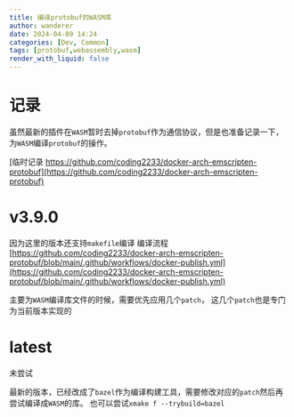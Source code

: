 ```yaml
---
title: 编译protobuf的WASM库
author: wanderer
date: 2024-04-09 14:24
categories: [Dev, Common]
tags: [protobuf,webassembly,wasm]
render_with_liquid: false
---
```


# 记录

虽然最新的插件在`WASM`暂时去掉`protobuf`作为通信协议，但是也准备记录一下，为`WASM`编译`protobuf`的操作。

[临时记录 https://github.com/coding2233/docker-arch-emscripten-protobuf](https://github.com/coding2233/docker-arch-emscripten-protobuf)


# v3.9.0

因为这里的版本还支持`makefile`编译
编译流程[https://github.com/coding2233/docker-arch-emscripten-protobuf/blob/main/.github/workflows/docker-publish.yml](https://github.com/coding2233/docker-arch-emscripten-protobuf/blob/main/.github/workflows/docker-publish.yml)

主要为`WASM`编译库文件的时候，需要优先应用几个`patch`， 这几个`patch`也是专门为当前版本实现的

# latest

未尝试

最新的版本，已经改成了`bazel`作为编译构建工具，需要修改对应的`patch`然后再尝试编译成`WASM`的库。
也可以尝试`xmake f --trybuild=bazel`